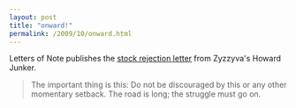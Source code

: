 ```yaml
---
layout: post
title: "onward!"
permalink: /2009/10/onward.html
---
```


<p>Letters of Note publishes the <a href="http://www.lettersofnote.com/2009/10/onward.html">stock rejection letter</a> from Zyzzyva&#39;s Howard Junker.</p>

<blockquote>The important thing is this: Do not be discouraged by this or any other momentary setback. The road is long; the struggle must go on.</blockquote>


